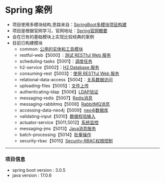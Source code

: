 # Spring 案例

* 项目使用多模块结构,思路来自：[SpringBoot多模块项目构建](https://cloud.tencent.com/developer/article/2141489)
* 项目是根据官网学习，官网地址：[Spring官网概要](https://spring.io/guides)
* 会在已有的基础模块上实现比较经典的案例
* 目前已构建模块
  * common: [公用的实体和工具模块](./common/HELP.md)
  * restful-web【5000】: [测试 RESTful Web 服务](./restful-web/HELP.md)
  * scheduling-tasks【5001】：[调度任务](./scheduling-tasks/HELP.md)
  * h2-service【5002】：[H2 Database 服务](./h2-service/HELP.md)
  * consuming-rest【5003】：[使用 RESTful Web 服务](./consuming-rest/HELP.md)
  * relational-data-access【5004】：[关系数据访问](./relational-data-access/HELP.md)
  * uploading-files【5005】：[文件上传](./uploading-files/HELP.md)
  * authenticating-ldap【5006】[LDAP验证](./authenticating-ldap/HELP.md)
  * messaging-redis【5007】[Redis消息](./messaging-redis/HELP.md)
  * messaging-rabbitmq【5008】[RabbitMQ消息](./messaging-rabbitmq/HELP.md)
  * accessing-data-neo4j【5009】[neo4j数据库](./accessing-data-neo4j/HELP.md)
  * validating-input【5010】[数据校验输入](./validating-input/HELP.md)
  * actuator-service【5011,5012】[系统监控](./actuator-service/HELP.md)
  * messaging-jms【5013】[Java消息服务](./messaging-jms/HELP.md)
  * batch-processing【5014】[批量操作](./batch-processing/HELP.md)
  * security-rbac【5015】[Security-RBAC权限控制](./security-rbac/HELP.md)
---
### 项目信息
* spring boot version : 3.0.5
* java version : 17.0.6